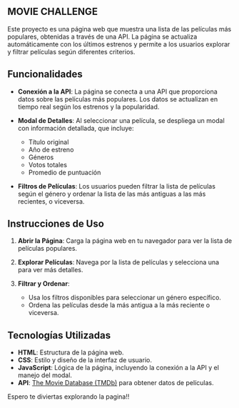  ## MOVIE CHALLENGE

Este proyecto es una página web que muestra una lista de las películas más populares, obtenidas a través de una API. La página se actualiza automáticamente con los últimos estrenos y permite a los usuarios explorar y filtrar películas según diferentes criterios.

## Funcionalidades

- **Conexión a la API**: La página se conecta a una API que proporciona datos sobre las películas más populares. Los datos se actualizan en tiempo real según los estrenos y la popularidad.

- **Modal de Detalles**: Al seleccionar una película, se despliega un modal con información detallada, que incluye:
  - Título original
  - Año de estreno
  - Géneros
  - Votos totales
  - Promedio de puntuación

- **Filtros de Películas**: Los usuarios pueden filtrar la lista de películas según el género y ordenar la lista de las más antiguas a las más recientes, o viceversa.

## Instrucciones de Uso

1. **Abrir la Página**: Carga la página web en tu navegador para ver la lista de películas populares.

2. **Explorar Películas**: Navega por la lista de películas y selecciona una para ver más detalles.

3. **Filtrar y Ordenar**:
   - Usa los filtros disponibles para seleccionar un género específico.
   - Ordena las películas desde la más antigua a la más reciente o viceversa.

## Tecnologías Utilizadas

- **HTML**: Estructura de la página web.
- **CSS**: Estilo y diseño de la interfaz de usuario.
- **JavaScript**: Lógica de la página, incluyendo la conexión a la API y el manejo del modal.
- **API**: [The Movie Database (TMDb)](https://www.themoviedb.org/) para obtener datos de películas.


Espero te diviertas explorando la pagina!!
